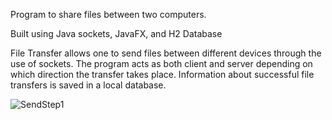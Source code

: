Program to share files between two computers.

Built using Java sockets, JavaFX, and H2 Database

File Transfer allows one to send files between different devices through the use of sockets. The program acts as both client and server depending on which direction the transfer takes place. Information about successful file transfers is saved in a local database.

![SendStep1](https://github.com/joas47/FileTransfer/assets/71328848/6c23aa22-601f-4f74-8f81-6489fa016719)
